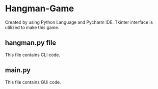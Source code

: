 # Hangman-Game
Created by using Python Language and Pycharm IDE. Tkinter interface is utilized to make this game.

## hangman.py file
This file contains CLI code.

## main.py
This file contains GUI code. 

